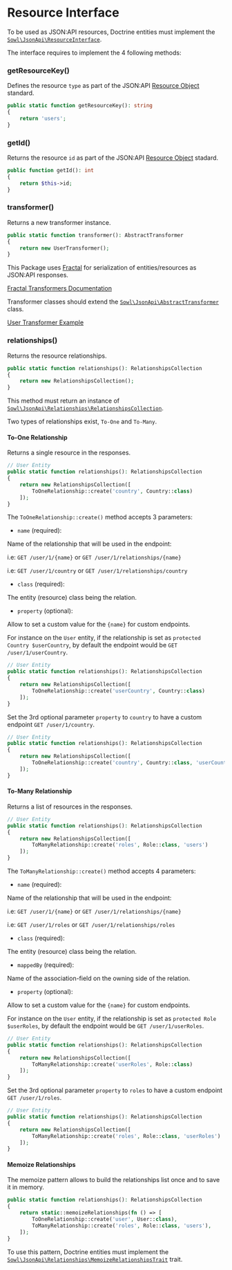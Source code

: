 # Resource Interface
To be used as JSON:API resources, Doctrine entities must implement the
[`Sowl\JsonApi\ResourceInterface`](/src/ResourceInterface.php).

The interface requires to implement the 4 following methods:

### getResourceKey()
Defines the resource `type` as part of the JSON:API
[Resource Object](https://jsonapi.org/format/#document-resource-objects) standard.

```php
public static function getResourceKey(): string
{
    return 'users';
}
```

### getId()
Returns the resource `id` as part of the JSON:API
[Resource Object](https://jsonapi.org/format/#document-resource-objects) stadard.

```php
public function getId(): int
{
    return $this->id;
}
```

### transformer()
Returns a new transformer instance.
```php
public static function transformer(): AbstractTransformer
{
    return new UserTransformer();
}
```

This Package uses [Fractal](https://fractal.thephpleague.com/) for serialization
of entities/resources as JSON:API responses.

[Fractal Transformers Documentation](https://fractal.thephpleague.com/transformers/)

Transformer classes should extend the
[`Sowl\JsonApi\AbstractTransformer`](/src/AbstractTransformer.php) class.

[User Transformer Example](./examples/UserTransformer.php)

### relationships()
Returns the resource relationships.

```php
public static function relationships(): RelationshipsCollection
{
    return new RelationshipsCollection();
}
```

This method must return an instance of
[`Sowl\JsonApi\Relationships\RelationshipsCollection`](src/Relationships/RelationshipsCollection.php).

Two types of relationships exist, `To-One` and `To-Many`.

#### To-One Relationship
Returns a single resource in the responses.

```php
// User Entity
public static function relationships(): RelationshipsCollection
{
    return new RelationshipsCollection([
        ToOneRelationship::create('country', Country::class)
    ]);
}
```

The `ToOneRelationship::create()` method accepts 3 parameters:

- `name` (required):

Name of the relationship that will be used in the endpoint:

i.e: `GET /user/1/{name}` or `GET /user/1/relationships/{name}`

i.e: `GET /user/1/country` or `GET /user/1/relationships/country`

- `class` (required):

The entity (resource) class being the relation.

- `property` (optional):

Allow to set a custom value for the `{name}` for custom endpoints.

For instance on the `User` entity, if the relationship is set as `protected Country $userCountry`,
by default the endpoint would be `GET /user/1/userCountry`.

```php
// User Entity
public static function relationships(): RelationshipsCollection
{
    return new RelationshipsCollection([
        ToOneRelationship::create('userCountry', Country::class)
    ]);
}
```

Set the 3rd optional parameter `property` to `country` to have a custom endpoint `GET /user/1/country`.

```php
// User Entity
public static function relationships(): RelationshipsCollection
{
    return new RelationshipsCollection([
        ToOneRelationship::create('country', Country::class, 'userCountry')
    ]);
}
```

#### To-Many Relationship
Returns a list of resources in the responses.

```php
// User Entity
public static function relationships(): RelationshipsCollection
{
    return new RelationshipsCollection([
        ToManyRelationship::create('roles', Role::class, 'users')
    ]);
}
```

The `ToManyRelationship::create()` method accepts 4 parameters:

- `name` (required):

Name of the relationship that will be used in the endpoint:

i.e: `GET /user/1/{name}` or `GET /user/1/relationships/{name}`

i.e: `GET /user/1/roles` or `GET /user/1/relationships/roles`

- `class` (required):

The entity (resource) class being the relation.

- `mappedBy` (required):

Name of the association-field on the owning side of the relation.

- `property` (optional):

Allow to set a custom value for the `{name}` for custom endpoints.

For instance on the `User` entity, if the relationship is set as `protected Role $userRoles`,
by default the endpoint would be `GET /user/1/userRoles`.

```php
// User Entity
public static function relationships(): RelationshipsCollection
{
    return new RelationshipsCollection([
        ToManyRelationship::create('userRoles', Role::class)
    ]);
}
```

Set the 3rd optional parameter `property` to `roles` to have a custom endpoint `GET /user/1/roles`.

```php
// User Entity
public static function relationships(): RelationshipsCollection
{
    return new RelationshipsCollection([
        ToManyRelationship::create('roles', Role::class, 'userRoles')
    ]);
}
```

#### Memoize Relationships
The memoize pattern allows to build the relationships list once and to save it in memory.

```php
public static function relationships(): RelationshipsCollection
{
    return static::memoizeRelationships(fn () => [
        ToOneRelationship::create('user', User::class),
        ToManyRelationship::create('roles', Role::class, 'users'),
    ]);
}
```

To use this pattern, Doctrine entities must implement the
[`Sowl\JsonApi\Relationships\MemoizeRelationshipsTrait`](/src/Relationships/MemoizeRelationshipsTrait.php) trait.
